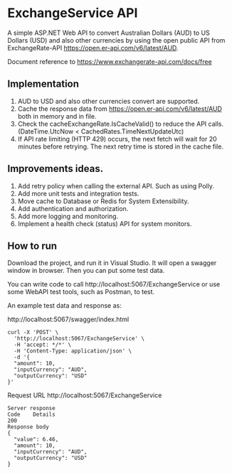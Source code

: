


# ExchangeService API

A simple ASP.NET Web API to convert Australian Dollars (AUD) to US Dollars (USD) and also other currencies by using the open public API from ExchangeRate-API https://open.er-api.com/v6/latest/AUD.

Document reference to https://www.exchangerate-api.com/docs/free

## Implementation
1. AUD to USD and also other currencies convert are supported.
2. Cache the response data from https://open.er-api.com/v6/latest/AUD both in memory and in file.
3. Check the cacheExchangeRate.IsCacheValid() to reduce the API calls. (DateTime.UtcNow < CachedRates.TimeNextUpdateUtc)
4. If API rate limiting (HTTP 429) occurs, the next fetch will wait for 20 minutes before retrying. The next retry time is stored in the cache file.

## Improvements ideas.
1. Add retry policy when calling the external API. Such as using Polly.
2. Add more unit tests and integration tests.
3. Move cache to Database or Redis for System Extensibility.
4. Add authentication and authorization.
5. Add more logging and monitoring.
6. Implement a health check (status) API for system monitors.

## How to run
Download the project, and run it in Visual Studio. It will open a swagger window in browser. Then you can put some test data.

You can write code to call http://localhost:5067/ExchangeService or use some WebAPI test tools, such as Postman, to test.

An example test data and response as:

http://localhost:5067/swagger/index.html

```
curl -X 'POST' \
  'http://localhost:5067/ExchangeService' \
  -H 'accept: */*' \
  -H 'Content-Type: application/json' \
  -d '{
  "amount": 10,
  "inputCurrency": "AUD",
  "outputCurrency": "USD"
}'
```

Request URL
http://localhost:5067/ExchangeService

```
Server response
Code	Details
200	
Response body
{
  "value": 6.46,
  "amount": 10,
  "inputCurrency": "AUD",
  "outputCurrency": "USD"
}
```

